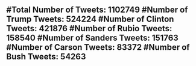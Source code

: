 #Total Number of Tweets: 1102749 
#Number of Trump Tweets: 524224
#Number of Clinton Tweets: 421876
#Number of Rubio Tweets: 158540
#Number of Sanders Tweets: 151763
#Number of Carson Tweets: 83372
#Number of Bush Tweets: 54263
---

